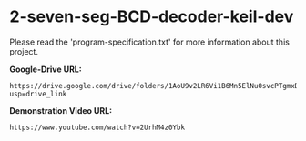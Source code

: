 # 2-seven-seg-BCD-decoder-keil-dev

Please read the 'program-specification.txt' for more information about this
project.

**Google-Drive URL:**
```
https://drive.google.com/drive/folders/1AoU9v2LR6Vi1B6Mn5ElNu0svcPTgmxDL?usp=drive_link 
```

**Demonstration Video URL:**
```
https://www.youtube.com/watch?v=2UrhM4z0Ybk 
```
